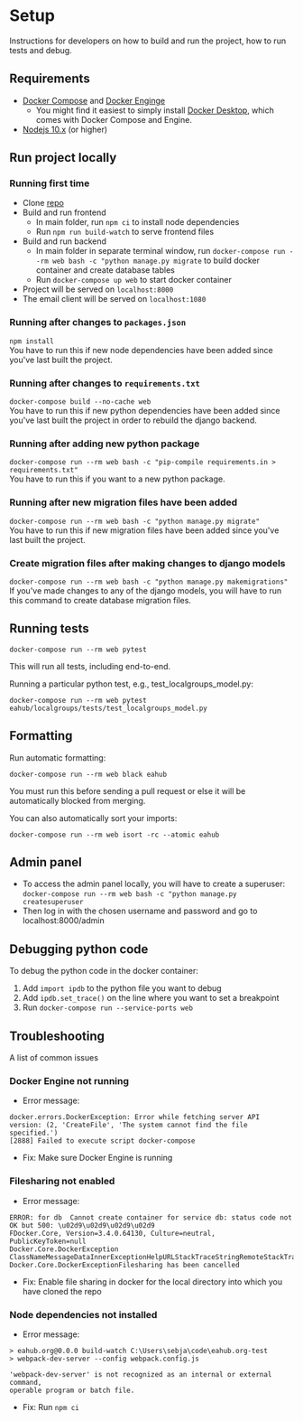 # Setup  

Instructions for developers on how to build and run the project, how to run tests and debug.    

## Requirements  
- [Docker Compose](https://docs.docker.com/compose/install/)  and [Docker Enginge](https://docs.docker.com/engine/install/)
  - You might find it easiest to simply install [Docker Desktop](https://www.docker.com/products/docker-desktop), which 
    comes with Docker Compose and Engine.  
- [Nodejs 10.x](https://nodejs.org/en/download/) (or higher)     

## Run project locally

### Running first time  
- Clone [repo](https://github.com/rtcharity/eahub.org)  
- Build and run frontend  
  - In main folder, run ```npm ci``` to install node dependencies  
  - Run ```npm run build-watch``` to serve frontend files    
- Build and run backend
  - In main folder in separate terminal window, run ```docker-compose run --rm web bash -c "python manage.py migrate``` 
    to build docker container and create database tables  
  - Run ```docker-compose up web``` to start docker container  
- Project will be served on ```localhost:8000```  
- The email client will be served on ```localhost:1080```  

### Running after changes to ```packages.json```  
```npm install```  
You have to run this if new node dependencies have been added since you've last built the project.  

### Running after changes to ```requirements.txt```  
```docker-compose build --no-cache web```  
You have to run this if new python dependencies have been added since you've last built the project in order to rebuild 
the django backend.    

### Running after adding new python package 
```docker-compose run --rm web bash -c "pip-compile requirements.in > requirements.txt"```   
You have to run this if you want to a new python package.    

### Running after new migration files have been added     
```docker-compose run --rm web bash -c "python manage.py migrate"```  
You have to run this if new migration files have been added since you've last built the project.  

### Create migration files after making changes to django models  
```docker-compose run --rm web bash -c "python manage.py makemigrations"```  
If you've made changes to any of the django models, you will have to run this command to create database migration files.  


## Running tests  
```
docker-compose run --rm web pytest  
```
This will run all tests, including end-to-end.  

Running a particular python test, e.g., test_localgroups_model.py:  
```
docker-compose run --rm web pytest eahub/localgroups/tests/test_localgroups_model.py
```  

## Formatting  
Run automatic formatting:  
```
docker-compose run --rm web black eahub
```
You must run this before sending a pull request or else it will be automatically blocked from merging.

You can also automatically sort your imports:
```
docker-compose run --rm web isort -rc --atomic eahub
```


## Admin panel  
- To access the admin panel locally, you will have to create a superuser: ```docker-compose run --rm web bash -c "python manage.py createsuperuser```  
- Then log in with the chosen username and password and go to localhost:8000/admin  

## Debugging python code  

To debug the python code in the docker container:  
1) Add ```import ipdb``` to the python file you want to debug
2) Add ```ipdb.set_trace()``` on the line where you want to set a breakpoint  
3) Run ```docker-compose run --service-ports web```  

## Troubleshooting  

A list of common issues  

### Docker Engine not running    
* Error message:
```
docker.errors.DockerException: Error while fetching server API version: (2, 'CreateFile', 'The system cannot find the file specified.')
[2888] Failed to execute script docker-compose
```
* Fix: Make sure Docker Engine is running  

### Filesharing not enabled  
* Error message:  
```
ERROR: for db  Cannot create container for service db: status code not OK but 500: \u02d9\u02d9\u02d9\u02d9
FDocker.Core, Version=3.4.0.64130, Culture=neutral, PublicKeyToken=null
Docker.Core.DockerException ClassNameMessageDataInnerExceptionHelpURLStackTraceStringRemoteStackTraceStringRemoteStackIndexExceptionMethodHRWatsonBucketsSystem.Collections.IDictionarySystem.Exception
Docker.Core.DockerExceptionFilesharing has been cancelled    
```  
* Fix: Enable file sharing in docker for the local directory into which you have cloned the repo  

### Node dependencies not installed  
* Error message:  
```
> eahub.org@0.0.0 build-watch C:\Users\sebja\code\eahub.org-test
> webpack-dev-server --config webpack.config.js

'webpack-dev-server' is not recognized as an internal or external command,
operable program or batch file.

```   
* Fix: Run ```npm ci```  